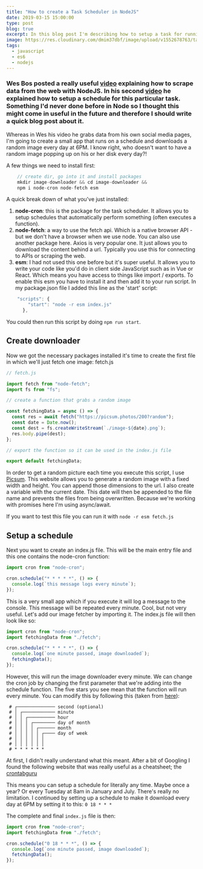 ```yaml
---
title: "How to create a Task Scheduler in NodeJS"
date: 2019-03-15 15:00:00
type: post
blog: true
excerpt: In this blog post I'm describing how to setup a task for running your node code on a particular schedule.
image: https://res.cloudinary.com/dmim37dbf/image/upload/v1552678763/task_schedule.png
tags:
  - javascript
  - es6
  - nodejs
---
```


### Wes Bos posted a really useful [video](https://www.youtube.com/watch?v=rWc0xqroY4U) explaining how to scrape data from the web with NodeJS. In his second [video](https://www.youtube.com/watch?v=9dIHjegGeKo) he explained how to setup a schedule for this particular task. Something I'd never done before in Node so I thought this might come in useful in the future and therefore I should write a quick blog post about it.

Whereas in Wes his video he grabs data from his own social media pages, I'm going to create a small app that runs on a schedule and downloads a random image every day at 6PM. I know right, who doesn't want to have a random image popping up on his or her disk every day?!

A few things we need to install first:

```javascript
    // create dir, go into it and install packages
    mkdir image-downloader && cd image-downloader &&
    npm i node-cron node-fetch esm
```

A quick break down of what you've just installed:

1. **node-cron**: this is the package for the task scheduler. It allows you to setup schedules that automatically perform something (often executes a function).
2. **node-fetch**: a way to use the fetch api. Which is a native browser API - but we don't have a browser when we use node. You can also use another package here. Axios is very popular one. It just allows you to download the content behind a url. Typically you use this for connecting to APIs or scraping the web.
3. **esm**: I had not used this one before but it's super useful. It allows you to write your code like you'd do in client side JavaScript such as in Vue or React. Which means you have access to things like import / exports. To enable this esm you have to install it and then add it to your run script. In my package.json file I added this line as the 'start' script:

```javascript
    "scripts": {
        "start": "node -r esm index.js"
      },
```

You could then run this script by doing `npm run start`.

## Create downloader

Now we got the necessary packages installed it's time to create the first file in which we'll just fetch one image: fetch.js

```javascript
// fetch.js

import fetch from "node-fetch";
import fs from "fs";

// create a function that grabs a random image

const fetchingData = async () => {
  const res = await fetch("https://picsum.photos/200?random");
  const date = Date.now();
  const dest = fs.createWriteStream(`./image-${date}.png`);
  res.body.pipe(dest);
};

// export the function so it can be used in the index.js file

export default fetchingData;
```

In order to get a random picture each time you execute this script, I use [Picsum](https://picsum.photos/). This website allows you to generate a random image with a fixed width and height. You can append those dimensions to the url. I also create a variable with the current date. This date will then be appended to the file name and prevents the files from being overwritten. Because we're working with promises here I'm using async/await.

If you want to test this file you can run it with `node -r esm fetch.js`

## Setup a schedule

Next you want to create an index.js file. This will be the main entry file and this one contains the node-cron function:

```javascript
import cron from "node-cron";

cron.schedule("* * * * *", () => {
  console.log(`this message logs every minute`);
});
```

This is a very small app which if you execute it will log a message to the console. This message will be repeated every minute. Cool, but not very useful. Let's add our image fetcher by importing it. The index.js file will then look like so:

```javascript
import cron from "node-cron";
import fetchingData from "./fetch";

cron.schedule("* * * * *", () => {
  console.log(`one minute passed, image downloaded`);
  fetchingData();
});
```

However, this will run the image downloader every minute. We can change the cron job by changing the first parameter that we're adding into the schedule function. The five stars you see mean that the function will run every minute. You can modify this by following this (taken from [here](https://github.com/node-cron/node-cron)):

     # ┌────────────── second (optional)
     # │ ┌──────────── minute
     # │ │ ┌────────── hour
     # │ │ │ ┌──────── day of month
     # │ │ │ │ ┌────── month
     # │ │ │ │ │ ┌──── day of week
     # │ │ │ │ │ │
     # │ │ │ │ │ │
     # * * * * * *

At first, I didn't really understand what this meant. After a bit of Googling I found the following website that was really useful as a cheatsheet; the [crontabguru](https://crontab.guru/)

This means you can setup a schedule for literally any time. Maybe once a year? Or every Tuesday at 8am in January and July. There's really no limitation. I continued by setting up a schedule to make it download every day at 6PM by setting it to this: `0 18 * * *`

The complete and final `index.js` file is then:

```javascript
import cron from "node-cron";
import fetchingData from "./fetch";

cron.schedule("0 18 * * *", () => {
  console.log(`one minute passed, image downloaded`);
  fetchingData();
});
```
